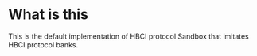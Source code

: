 # What is this

This is the default implementation of HBCI protocol Sandbox that imitates HBCI protocol banks.